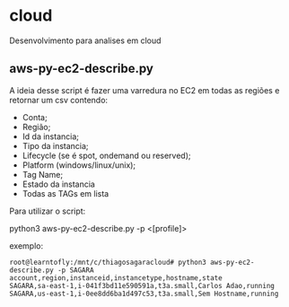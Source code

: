 # cloud
Desenvolvimento para analises em cloud

## aws-py-ec2-describe.py

A ideia desse script é fazer uma varredura no EC2 em todas as regiões e retornar um csv contendo:
- Conta;
- Região;
- Id da instancia;
- Tipo da instancia;
- Lifecycle (se é spot, ondemand ou reserved);
- Platform (windows/linux/unix);
- Tag Name;
- Estado da instancia
- Todas as TAGs em lista

Para utilizar o script:

python3 aws-py-ec2-describe.py -p <[profile]>
  
exemplo:
```
root@learntofly:/mnt/c/thiagosagaracloud# python3 aws-py-ec2-describe.py -p SAGARA
account,region,instanceid,instancetype,hostname,state
SAGARA,sa-east-1,i-041f3bd11e590591a,t3a.small,Carlos Adao,running
SAGARA,us-east-1,i-0ee8dd6ba1d497c53,t3a.small,Sem Hostname,running
```

